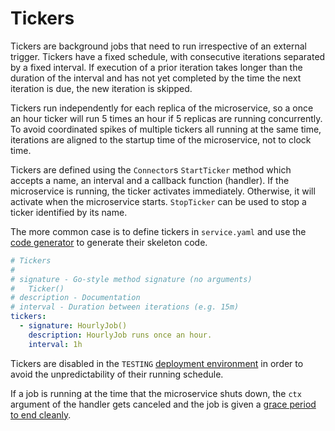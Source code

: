 # Tickers

Tickers are background jobs that need to run irrespective of an external trigger. Tickers have a fixed schedule, with consecutive iterations separated by a fixed interval. If execution of a prior iteration takes longer than the duration of the interval and has not yet completed by the time the next iteration is due, the new iteration is skipped.

Tickers run independently for each replica of the microservice, so a once an hour ticker will run 5 times an hour if 5 replicas are running concurrently. To avoid coordinated spikes of multiple tickers all running at the same time, iterations are aligned to the startup time of the microservice, not to clock time. 

Tickers are defined using the `Connector`s `StartTicker` method which accepts a name, an interval and a callback function (handler). If the microservice is running, the ticker activates immediately. Otherwise, it will activate when the microservice starts. `StopTicker` can be used to stop a ticker identified by its name.

The more common case is to define tickers in `service.yaml` and use the [code generator](../blocks/codegen.md) to generate their skeleton code.

```yaml
# Tickers
#
# signature - Go-style method signature (no arguments)
#   Ticker()
# description - Documentation
# interval - Duration between iterations (e.g. 15m)
tickers:
  - signature: HourlyJob()
    description: HourlyJob runs once an hour.
    interval: 1h
```

Tickers are disabled in the `TESTING` [deployment environment](../tech/deployments.md) in order to avoid the unpredictability of their running schedule.

If a job is running at the time that the microservice shuts down, the `ctx` argument of the handler gets canceled and the job is given a [grace period to end cleanly](../blocks/graceful-shutdown.md).
